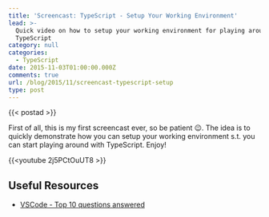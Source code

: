 ```yaml
---
title: 'Screencast: TypeScript - Setup Your Working Environment'
lead: >-
  Quick video on how to setup your working environment for playing around with
  TypeScript
category: null
categories:
  - TypeScript
date: 2015-11-03T01:00:00.000Z
comments: true
url: /blog/2015/11/screencast-typescript-setup
type: post
---
```


{{< postad >}}

First of all, this is my first screencast ever, so be patient :wink:. The idea is to quickly demonstrate how you can setup your working environment s.t. you can start playing around with TypeScript. Enjoy!

{{<youtube 2j5PCtOuUT8 >}}

## Useful Resources

- [VSCode - Top 10 questions answered](http://www.microsoft.com/en-gb/developers/articles/week03oct15/visual-studio-code-top-10-questions-answered/)
